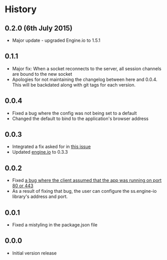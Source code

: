 History
===

0.2.0 (6th July 2015)
---

- Major update - upgraded Engine.io to 1.5.1	

0.1.1
---

- Major fix: When a socket reconnects to the server, all session channels are bound to the new socket
- Apologies for not maintaining the changelog between here and 0.0.4. This will be backdated along with git tags for each version.

0.0.4
---

- Fixed a bug where the config was not being set to a default
- Changed the default to bind to the application's browser address

0.0.3
---

- Integrated a fix asked for in [this issue](https://github.com/socketstream/socketstream/issues/309)
- Updated [engine.io](https://github.com/LearnBoost/engine.io) to 0.3.3


0.0.2
---

- Fixed [a bug where the client assumed that the app was running on port 80 or 443](https://github.com/Anephenix/ss-engine.io/issues/1)
- As a result of fixing that bug, the user can configure the ss.engine-io library's address and port.


0.0.1 
---

- Fixed a mistyling in the package.json file


0.0.0 
---

- Initial version release